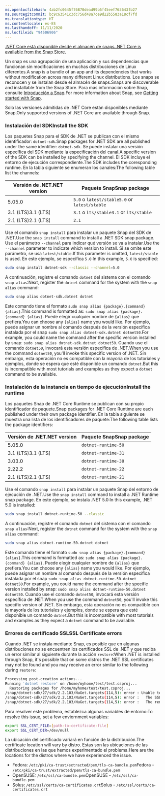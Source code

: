 ```yaml
---
ms.openlocfilehash: 4ab2fc0645f76870dead99b5f45eef763643fb27
ms.sourcegitcommit: bc9c63541c3dc756d48a7ce9d22b5583a18cf7fd
ms.translationtype: HT
ms.contentlocale: es-ES
ms.lasthandoff: 11/11/2020
ms.locfileid: "94506906"
---
```


[<span data-ttu-id="8f86d-101">.NET Core está disponible desde el almacén de snaps.</span><span class="sxs-lookup"><span data-stu-id="8f86d-101">.NET Core is available from the Snap Store.</span></span>](https://snapcraft.io/dotnet-sdk)

<span data-ttu-id="8f86d-102">Un snap es una agrupación de una aplicación y sus dependencias que funcionan sin modificaciones en muchas distribuciones de Linux diferentes.</span><span class="sxs-lookup"><span data-stu-id="8f86d-102">A snap is a bundle of an app and its dependencies that works without modification across many different Linux distributions.</span></span> <span data-ttu-id="8f86d-103">Los snaps se reconocen y se instalan desde el almacén de snaps.</span><span class="sxs-lookup"><span data-stu-id="8f86d-103">Snaps are discoverable and installable from the Snap Store.</span></span> <span data-ttu-id="8f86d-104">Para más información sobre Snap, consulte [Introducción a Snap](https://snapcraft.io/docs/getting-started).</span><span class="sxs-lookup"><span data-stu-id="8f86d-104">For more information about Snap, see [Getting started with Snap](https://snapcraft.io/docs/getting-started).</span></span>

<span data-ttu-id="8f86d-105">Solo las versiones admitidas de .NET Core están disponibles mediante Snap.</span><span class="sxs-lookup"><span data-stu-id="8f86d-105">Only supported versions of .NET Core are available through Snap.</span></span>

### <a name="install-the-sdk"></a><span data-ttu-id="8f86d-106">Instalación del SDK</span><span class="sxs-lookup"><span data-stu-id="8f86d-106">Install the SDK</span></span>

<span data-ttu-id="8f86d-107">Los paquetes Snap para el SDK de .NET se publican con el mismo identificador: `dotnet-sdk`.</span><span class="sxs-lookup"><span data-stu-id="8f86d-107">Snap packages for .NET SDK are all published under the same identifier: `dotnet-sdk`.</span></span> <span data-ttu-id="8f86d-108">Se puede instalar una versión específica del SDK mediante la especificación del canal.</span><span class="sxs-lookup"><span data-stu-id="8f86d-108">A specific version of the SDK can be installed by specifying the channel.</span></span> <span data-ttu-id="8f86d-109">El SDK incluye el entorno de ejecución correspondiente.</span><span class="sxs-lookup"><span data-stu-id="8f86d-109">The SDK includes the coresponding runtime.</span></span> <span data-ttu-id="8f86d-110">En la tabla siguiente se enumeran los canales:</span><span class="sxs-lookup"><span data-stu-id="8f86d-110">The following table list the channels:</span></span>

| <span data-ttu-id="8f86d-111">Versión de .NET</span><span class="sxs-lookup"><span data-stu-id="8f86d-111">.NET version</span></span> | <span data-ttu-id="8f86d-112">Paquete Snap</span><span class="sxs-lookup"><span data-stu-id="8f86d-112">Snap package</span></span>             |
|--------------|--------------------------|
| <span data-ttu-id="8f86d-113">5.0</span><span class="sxs-lookup"><span data-stu-id="8f86d-113">5.0</span></span>          | <span data-ttu-id="8f86d-114">`5.0` o `latest/stable`</span><span class="sxs-lookup"><span data-stu-id="8f86d-114">`5.0` or `latest/stable`</span></span> |
| <span data-ttu-id="8f86d-115">3.1 (LTS)</span><span class="sxs-lookup"><span data-stu-id="8f86d-115">3.1 (LTS)</span></span>    | <span data-ttu-id="8f86d-116">`3.1` o `lts/stable`</span><span class="sxs-lookup"><span data-stu-id="8f86d-116">`3.1` or `lts/stable`</span></span>    |
| <span data-ttu-id="8f86d-117">2.1 (LTS)</span><span class="sxs-lookup"><span data-stu-id="8f86d-117">2.1 (LTS)</span></span>    | `2.1`                    |

<span data-ttu-id="8f86d-118">Use el comando `snap install` para instalar un paquete Snap del SDK de .NET.</span><span class="sxs-lookup"><span data-stu-id="8f86d-118">Use the `snap install` command to install a .NET SDK snap package.</span></span> <span data-ttu-id="8f86d-119">Use el parámetro `--channel` para indicar qué versión se va a instalar.</span><span class="sxs-lookup"><span data-stu-id="8f86d-119">Use the `--channel` parameter to indicate which version to install.</span></span> <span data-ttu-id="8f86d-120">Si se omite este parámetro, se usa `latest/stable`.</span><span class="sxs-lookup"><span data-stu-id="8f86d-120">If this parameter is omitted, `latest/stable` is used.</span></span> <span data-ttu-id="8f86d-121">En este ejemplo, se especifica `5.0`:</span><span class="sxs-lookup"><span data-stu-id="8f86d-121">In this example, `5.0` is specified:</span></span>

```bash
sudo snap install dotnet-sdk --classic --channel=5.0
```

<span data-ttu-id="8f86d-122">A continuación, registre el comando `dotnet` del sistema con el comando `snap alias`:</span><span class="sxs-lookup"><span data-stu-id="8f86d-122">Next, register the `dotnet` command for the system with the `snap alias` command:</span></span>

```bash
sudo snap alias dotnet-sdk.dotnet dotnet
```

<span data-ttu-id="8f86d-123">Este comando tiene el formato `sudo snap alias {package}.{command} {alias}`.</span><span class="sxs-lookup"><span data-stu-id="8f86d-123">This command is formatted as: `sudo snap alias {package}.{command} {alias}`.</span></span> <span data-ttu-id="8f86d-124">Puede elegir cualquier nombre de `{alias}` que prefiera.</span><span class="sxs-lookup"><span data-stu-id="8f86d-124">You can choose any `{alias}` name you would like.</span></span> <span data-ttu-id="8f86d-125">Por ejemplo, puede asignar un nombre al comando después de la versión específica instalada por el snap `sudo snap alias dotnet-sdk.dotnet dotnet50`.</span><span class="sxs-lookup"><span data-stu-id="8f86d-125">For example, you could name the command after the specific version installed by snap: `sudo snap alias dotnet-sdk.dotnet dotnet50`.</span></span> <span data-ttu-id="8f86d-126">Cuando use el comando `dotnet50`, invocará esta versión específica de .NET.</span><span class="sxs-lookup"><span data-stu-id="8f86d-126">When you use the command `dotnet50`, you'll invoke this specific version of .NET.</span></span> <span data-ttu-id="8f86d-127">Sin embargo, esta operación no es compatible con la mayoría de los tutoriales y ejemplos, donde se espera que esté disponible un comando `dotnet`.</span><span class="sxs-lookup"><span data-stu-id="8f86d-127">But this is incompatible with most tutorials and examples as they expect a `dotnet` command to be available.</span></span>

### <a name="install-the-runtime"></a><span data-ttu-id="8f86d-128">Instalación de la instancia en tiempo de ejecución</span><span class="sxs-lookup"><span data-stu-id="8f86d-128">Install the runtime</span></span>

<span data-ttu-id="8f86d-129">Los paquetes Snap de .NET Core Runtime se publican con su propio identificador de paquete.</span><span class="sxs-lookup"><span data-stu-id="8f86d-129">Snap packages for .NET Core Runtime are each published under their own package identifier.</span></span> <span data-ttu-id="8f86d-130">En la tabla siguiente se muestra una lista de los identificadores de paquete:</span><span class="sxs-lookup"><span data-stu-id="8f86d-130">The following table lists the package identifiers:</span></span>

| <span data-ttu-id="8f86d-131">Versión de .NET</span><span class="sxs-lookup"><span data-stu-id="8f86d-131">.NET version</span></span>      | <span data-ttu-id="8f86d-132">Paquete Snap</span><span class="sxs-lookup"><span data-stu-id="8f86d-132">Snap package</span></span>        |
|-------------------|---------------------|
| <span data-ttu-id="8f86d-133">5.0</span><span class="sxs-lookup"><span data-stu-id="8f86d-133">5.0</span></span>               | `dotnet-runtime-50` |
| <span data-ttu-id="8f86d-134">3.1 (LTS)</span><span class="sxs-lookup"><span data-stu-id="8f86d-134">3.1 (LTS)</span></span>         | `dotnet-runtime-31` |
| <span data-ttu-id="8f86d-135">3.0</span><span class="sxs-lookup"><span data-stu-id="8f86d-135">3.0</span></span>               | `dotnet-runtime-30` |
| <span data-ttu-id="8f86d-136">2.2</span><span class="sxs-lookup"><span data-stu-id="8f86d-136">2.2</span></span>               | `dotnet-runtime-22` |
| <span data-ttu-id="8f86d-137">2.1 (LTS)</span><span class="sxs-lookup"><span data-stu-id="8f86d-137">2.1 (LTS)</span></span>         | `dotnet-runtime-21` |

<span data-ttu-id="8f86d-138">Use el comando `snap install` para instalar un paquete Snap del entorno de ejecución de .NET.</span><span class="sxs-lookup"><span data-stu-id="8f86d-138">Use the `snap install` command to install a .NET Runtime snap package.</span></span> <span data-ttu-id="8f86d-139">En este ejemplo, se instala .NET 5.0:</span><span class="sxs-lookup"><span data-stu-id="8f86d-139">In this example, .NET 5.0 is installed:</span></span>

```bash
sudo snap install dotnet-runtime-50 --classic
```

<span data-ttu-id="8f86d-140">A continuación, registre el comando `dotnet` del sistema con el comando `snap alias`:</span><span class="sxs-lookup"><span data-stu-id="8f86d-140">Next, register the `dotnet` command for the system with the `snap alias` command:</span></span>

```bash
sudo snap alias dotnet-runtime-50.dotnet dotnet
```

<span data-ttu-id="8f86d-141">Este comando tiene el formato `sudo snap alias {package}.{command} {alias}`.</span><span class="sxs-lookup"><span data-stu-id="8f86d-141">This command is formatted as: `sudo snap alias {package}.{command} {alias}`.</span></span> <span data-ttu-id="8f86d-142">Puede elegir cualquier nombre de `{alias}` que prefiera.</span><span class="sxs-lookup"><span data-stu-id="8f86d-142">You can choose any `{alias}` name you would like.</span></span> <span data-ttu-id="8f86d-143">Por ejemplo, puede asignar un nombre al comando después de la versión específica instalada por el snap `sudo snap alias dotnet-runtime-50.dotnet dotnet50`.</span><span class="sxs-lookup"><span data-stu-id="8f86d-143">For example, you could name the command after the specific version installed by snap: `sudo snap alias dotnet-runtime-50.dotnet dotnet50`.</span></span> <span data-ttu-id="8f86d-144">Cuando use el comando `dotnet50`, invocará esta versión específica de .NET.</span><span class="sxs-lookup"><span data-stu-id="8f86d-144">When you use the command `dotnet50`, you'll invoke this specific version of .NET.</span></span> <span data-ttu-id="8f86d-145">Sin embargo, esta operación no es compatible con la mayoría de los tutoriales y ejemplos, donde se espera que esté disponible un comando `dotnet`.</span><span class="sxs-lookup"><span data-stu-id="8f86d-145">But this is incompatible with most tutorials and examples as they expect a `dotnet` command to be available.</span></span>

### <a name="ssl-certificate-errors"></a><span data-ttu-id="8f86d-146">Errores de certificado SSL</span><span class="sxs-lookup"><span data-stu-id="8f86d-146">SSL Certificate errors</span></span>

<span data-ttu-id="8f86d-147">Cuando .NET se instala mediante Snap, es posible que en algunas distribuciones no se encuentren los certificados SSL de .NET y que reciba un error similar al siguiente durante la acción `restore`:</span><span class="sxs-lookup"><span data-stu-id="8f86d-147">When .NET is installed through Snap, it's possible that on some distros the .NET SSL certificates may not be found and you may receive an error similar to the following during `restore`:</span></span>

```bash
Processing post-creation actions...
Running 'dotnet restore' on /home/myhome/test/test.csproj...
  Restoring packages for /home/myhome/test/test.csproj...
/snap/dotnet-sdk/27/sdk/2.2.103/NuGet.targets(114,5): error : Unable to load the service index for source https://api.nuget.org/v3/index.json. [/home/myhome/test/test.csproj]
/snap/dotnet-sdk/27/sdk/2.2.103/NuGet.targets(114,5): error :   The SSL connection could not be established, see inner exception. [/home/myhome/test/test.csproj]
/snap/dotnet-sdk/27/sdk/2.2.103/NuGet.targets(114,5): error :   The remote certificate is invalid according to the validation procedure. [/home/myhome/test/test.csproj]
```

<span data-ttu-id="8f86d-148">Para resolver este problema, establezca algunas variables de entorno:</span><span class="sxs-lookup"><span data-stu-id="8f86d-148">To resolve this issue, set a few enviornment variables:</span></span>

```bash
export SSL_CERT_FILE=[path-to-certificate-file]
export SSL_CERT_DIR=/dev/null
```

<span data-ttu-id="8f86d-149">La ubicación del certificado variará en función de la distribución.</span><span class="sxs-lookup"><span data-stu-id="8f86d-149">The certificate location will vary by distro.</span></span> <span data-ttu-id="8f86d-150">Estas son las ubicaciones de las distribuciones en las que hemos experimentado el problema.</span><span class="sxs-lookup"><span data-stu-id="8f86d-150">Here are the locations for the distros where we have experienced the issue.</span></span>

* <span data-ttu-id="8f86d-151">Fedora: `/etc/pki/ca-trust/extracted/pem/tls-ca-bundle.pem`</span><span class="sxs-lookup"><span data-stu-id="8f86d-151">Fedora - `/etc/pki/ca-trust/extracted/pem/tls-ca-bundle.pem`</span></span>
* <span data-ttu-id="8f86d-152">OpenSUSE: `/etc/ssl/ca-bundle.pem`</span><span class="sxs-lookup"><span data-stu-id="8f86d-152">OpenSUSE - `/etc/ssl/ca-bundle.pem`</span></span>
* <span data-ttu-id="8f86d-153">Solus: `/etc/ssl/certs/ca-certificates.crt`</span><span class="sxs-lookup"><span data-stu-id="8f86d-153">Solus - `/etc/ssl/certs/ca-certificates.crt`</span></span>
